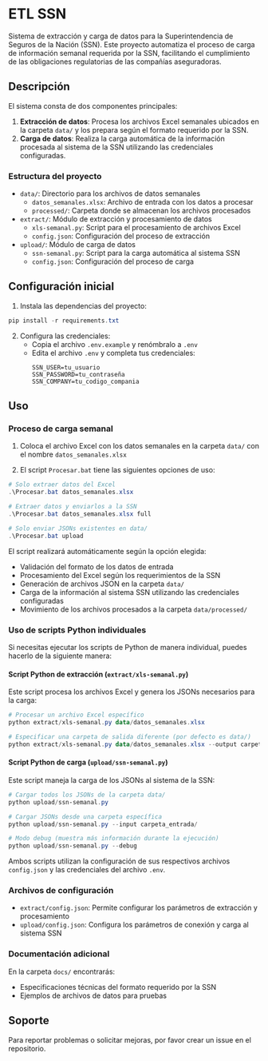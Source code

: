# ETL SSN

Sistema de extracción y carga de datos para la Superintendencia de Seguros de la Nación (SSN). Este proyecto automatiza el proceso de carga de información semanal requerida por la SSN, facilitando el cumplimiento de las obligaciones regulatorias de las compañías aseguradoras.

## Descripción

El sistema consta de dos componentes principales:

1. **Extracción de datos**: Procesa los archivos Excel semanales ubicados en la carpeta `data/` y los prepara según el formato requerido por la SSN.
2. **Carga de datos**: Realiza la carga automática de la información procesada al sistema de la SSN utilizando las credenciales configuradas.

### Estructura del proyecto

- `data/`: Directorio para los archivos de datos semanales
  - `datos_semanales.xlsx`: Archivo de entrada con los datos a procesar
  - `processed/`: Carpeta donde se almacenan los archivos procesados
- `extract/`: Módulo de extracción y procesamiento de datos
  - `xls-semanal.py`: Script para el procesamiento de archivos Excel
  - `config.json`: Configuración del proceso de extracción
- `upload/`: Módulo de carga de datos
  - `ssn-semanal.py`: Script para la carga automática al sistema SSN
  - `config.json`: Configuración del proceso de carga

## Configuración inicial

1. Instala las dependencias del proyecto:
```powershell
pip install -r requirements.txt
```

2. Configura las credenciales:
   - Copia el archivo `.env.example` y renómbralo a `.env`
   - Edita el archivo `.env` y completa tus credenciales:
     ```
     SSN_USER=tu_usuario
     SSN_PASSWORD=tu_contraseña
     SSN_COMPANY=tu_codigo_compania
     ```

## Uso

### Proceso de carga semanal

1. Coloca el archivo Excel con los datos semanales en la carpeta `data/` con el nombre `datos_semanales.xlsx`

2. El script `Procesar.bat` tiene las siguientes opciones de uso:

```powershell
# Solo extraer datos del Excel
.\Procesar.bat datos_semanales.xlsx

# Extraer datos y enviarlos a la SSN
.\Procesar.bat datos_semanales.xlsx full

# Solo enviar JSONs existentes en data/
.\Procesar.bat upload
```

El script realizará automáticamente según la opción elegida:
- Validación del formato de los datos de entrada
- Procesamiento del Excel según los requerimientos de la SSN
- Generación de archivos JSON en la carpeta `data/`
- Carga de la información al sistema SSN utilizando las credenciales configuradas
- Movimiento de los archivos procesados a la carpeta `data/processed/`

### Uso de scripts Python individuales

Si necesitas ejecutar los scripts de Python de manera individual, puedes hacerlo de la siguiente manera:

#### Script Python de extracción (`extract/xls-semanal.py`)

Este script procesa los archivos Excel y genera los JSONs necesarios para la carga:

```powershell
# Procesar un archivo Excel específico
python extract/xls-semanal.py data/datos_semanales.xlsx

# Especificar una carpeta de salida diferente (por defecto es data/)
python extract/xls-semanal.py data/datos_semanales.xlsx --output carpeta_salida/
```

#### Script Python de carga (`upload/ssn-semanal.py`)

Este script maneja la carga de los JSONs al sistema de la SSN:

```powershell
# Cargar todos los JSONs de la carpeta data/
python upload/ssn-semanal.py

# Cargar JSONs desde una carpeta específica
python upload/ssn-semanal.py --input carpeta_entrada/

# Modo debug (muestra más información durante la ejecución)
python upload/ssn-semanal.py --debug
```

Ambos scripts utilizan la configuración de sus respectivos archivos `config.json` y las credenciales del archivo `.env`.

### Archivos de configuración

- `extract/config.json`: Permite configurar los parámetros de extracción y procesamiento
- `upload/config.json`: Configura los parámetros de conexión y carga al sistema SSN

### Documentación adicional

En la carpeta `docs/` encontrarás:
- Especificaciones técnicas del formato requerido por la SSN
- Ejemplos de archivos de datos para pruebas

## Soporte

Para reportar problemas o solicitar mejoras, por favor crear un issue en el repositorio.
